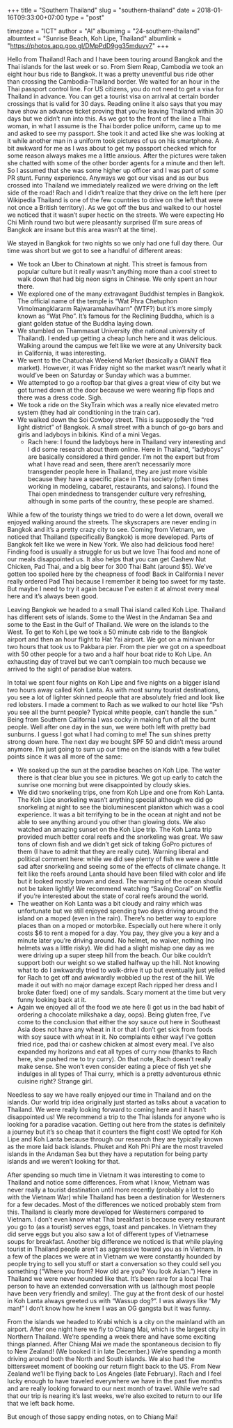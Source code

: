 +++
title = "Southern Thailand"
slug = "southern-thailand"
date = 2018-01-16T09:33:00+07:00
type = "post"

timezone = "ICT"
author = "Al"
albumimg = "24-southern-thailand"
albumtext = "Sunrise Beach, Koh Lipe, Thailand"
albumlink = "https://photos.app.goo.gl/DMpPdD9gg35mduvv7"
+++

Hello from Thailand! Rach and I have been touring around Bangkok and the Thai islands for the last week or so. From Siem Reap, Cambodia we took an eight hour bus ride to Bangkok. It was a pretty uneventful bus ride other than crossing the Cambodia-Thailand border. We waited for an hour in the Thai passport control line. For US citizens, you do not need to get a visa for Thailand in advance. You can get a tourist visa on arrival at certain border crossings that is valid for 30 days. Reading online it also says that you may have show an advance ticket proving that you’re leaving Thailand within 30 days but we didn’t run into this. As we got to the front of the line a Thai woman, in what I assume is the Thai border police uniform, came up to me and asked to see my passport. She took it and acted like she was looking at it while another man in a uniform took pictures of us on his smartphone. A bit awkward for me as I was about to get my passport checked which for some reason always makes me a little anxious. After the pictures were taken she chatted with some of the other border agents for a minute and then left. So I assumed that she was some higher up officer and I was part of some PR stunt. Funny experience. Anyways we got our visas and as our bus crossed into Thailand we immediately realized we were driving on the left side of the road! Rach and I didn’t realize that they drive on the left here (per Wikipedia Thailand is one of the few countries to drive on the left that were not once a British territory). As we got off the bus and walked to our hostel we noticed that it wasn’t super hectic on the streets. We were expecting Ho Chi Minh round two but were pleasantly surprised (I’m sure areas of Bangkok are insane but this area wasn’t at the time).

We stayed in Bangkok for two nights so we only had one full day there. Our time was short but we got to see a handful of different areas:

  * We took an Uber to Chinatown at night. This street is famous from popular culture but it really wasn’t anything more than a cool street to walk down that had big neon signs in Chinese. We only spent an hour there.
  * We explored one of the many extravagant Buddhist temples in Bangkok. The official name of the temple is “Wat Phra Chetuphon Vimolmangklararm Rajwaramahaviharn” (WTF?) but it’s more simply known as “Wat Pho”. It’s famous for the Reclining Buddha, which is a giant golden statue of the Buddha laying down.
  * We stumbled on Thammasat University (the national university of Thailand). I ended up getting a cheap lunch here and it was delicious. Walking around the campus we felt like we were at any University back in California, it was interesting.
  * We went to the Chatuchak Weekend Market (basically a GIANT flea market). However, it was Friday night so the market wasn’t nearly what it would’ve been on Saturday or Sunday which was a bummer.
  * We attempted to go a rooftop bar that gives a great view of city but we got turned down at the door because we were wearing flip flops and there was a dress code. Sigh.
  * We took a ride on the SkyTrain which was a really nice elevated metro system (they had air conditioning in the train car).
  * We walked down the Soi Cowboy street. This is supposedly the “red light district” of Bangkok. A small street with a bunch of go-go bars and girls and ladyboys in bikinis. Kind of a mini Vegas.
    * Rach here: I found the ladyboys here in Thailand very interesting and I did some research about them online. Here in Thailand, “ladyboys” are basically considered a third gender. I’m not the expert but from what I have read and seen, there aren’t necessarily more transgender people here in Thailand, they are just more visible because they have a specific place in Thai society (often times working in modeling, cabaret, restaurants, and salons). I found the Thai open mindedness to transgender culture very refreshing, although in some parts of the country, these people are shamed.

While a few of the touristy things we tried to do were a let down, overall we enjoyed walking around the streets. The skyscrapers are never ending in Bangkok and it’s a pretty crazy city to see. Coming from Vietnam, we noticed that Thailand (specifically Bangkok) is more developed. Parts of Bangkok felt like we were in New York. We also had delicious food here! Finding food is usually a struggle for us but we love Thai food and none of our meals disappointed us. It also helps that you can get Cashew Nut Chicken, Pad Thai, and a big beer for 300 Thai Baht (around $5). We’ve gotten too spoiled here by the cheapness of food! Back in California I never really ordered Pad Thai because I remember it being too sweet for my taste. But maybe I need to try it again because I’ve eaten it at almost every meal here and it’s always been good.

Leaving Bangkok we headed to a small Thai island called Koh Lipe. Thailand has different sets of islands. Some to the West in the Andaman Sea and some to the East in the Gulf of Thailand. We were on the islands to the West. To get to Koh Lipe we took a 50 minute cab ride to the Bangkok airport and then an hour flight to Hat Yai airport. We got on a minivan for two hours that took us to Pakbara pier. From the pier we got on a speedboat with 50 other people for a two and a half hour boat ride to Koh Lipe. An exhausting day of travel but we can’t complain too much because we arrived to the sight of paradise blue waters.

In total we spent four nights on Koh Lipe and five nights on a bigger island two hours away called Koh Lanta. As with most sunny tourist destinations, you see a lot of lighter skinned people that are absolutely fried and look like red lobsters. I made a comment to Rach as we walked to our hotel like “Psh you see all the burnt people? Typical white people, can’t handle the sun.” Being from Southern California I was cocky in making fun of all the burnt people. Well after one day in the sun, we were both left with pretty bad sunburns. I guess I got what I had coming to me! The sun shines pretty strong down here. The next day we bought SPF 50 and didn’t mess around anymore. I’m just going to sum up our time on the islands with a few bullet points since it was all more of the same:

  * We soaked up the sun at the paradise beaches on Koh Lipe. The water there is that clear blue you see in pictures. We got up early to catch the sunrise one morning but were disappointed by cloudy skies.
  * We did two snorkeling trips, one from Koh Lipe and one from Koh Lanta. The Koh Lipe snorkeling wasn’t anything special although we did go snorkeling at night to see the bioluminescent plankton which was a cool experience. It was a bit terrifying to be in the ocean at night and not be able to see anything around you other than glowing dots. We also watched an amazing sunset on the Koh Lipe trip. The Koh Lanta trip provided much better coral reefs and the snorkeling was great. We saw tons of clown fish and we didn’t get sick of taking GoPro pictures of them (I have to admit that they are really cute). Warning liberal and political comment here: while we did see plenty of fish we were a little sad after snorkeling and seeing some of the effects of climate change. It felt like the reefs around Lanta should have been filled with color and life but it looked mostly brown and dead. The warming of the ocean should not be taken lightly! We recommend watching “Saving Coral” on Netflix if you’re interested about the state of coral reefs around the world.
  * The weather on Koh Lanta was a bit cloudy and rainy which was unfortunate but we still enjoyed spending two days driving around the island on a moped (even in the rain). There’s no better way to explore places than on a moped or motorbike. Especially out here where it only costs $6 to rent a moped for a day. You pay, they give you a key and a minute later you’re driving around. No helmet, no waiver, nothing (no helmets was a little risky). We did had a slight mishap one day as we were driving up a super steep hill from the beach. Our bike couldn’t support both our weight so we stalled halfway up the hill. Not knowing what to do I awkwardly tried to walk-drive it up but eventually just yelled for Rach to get off and awkwardly wobbled up the rest of the hill. We made it out with no major damage except Rach ripped her dress and I broke (later fixed) one of my sandals. Scary moment at the time but very funny looking back at it.
  * Again we enjoyed all of the food we ate here (I got us in the bad habit of ordering a chocolate milkshake a day, oops). Being gluten free, I’ve come to the conclusion that either the soy sauce out here in Southeast Asia does not have any wheat in it or that I don’t get sick from foods with soy sauce with wheat in it. No complaints either way! I’ve gotten fried rice, pad thai or cashew chicken at almost every meal. I’ve also expanded my horizons and eat all types of curry now (thanks to Rach here, she pushed me to try curry). On that note, Rach doesn’t really make sense. She won’t even consider eating a piece of fish yet she indulges in all types of Thai curry, which is a pretty adventurous ethnic cuisine right? Strange girl.

Needless to say we have really enjoyed our time in Thailand and on the islands. Our world trip idea originally just started as talks about a vacation to Thailand. We were really looking forward to coming here and it hasn’t disappointed us! We recommend a trip to the Thai islands for anyone who is looking for a paradise vacation. Getting out here from the states is definitely a journey but it’s so cheap that it counters the flight cost! We opted for Koh Lipe and Koh Lanta because through our research they are typically known as the more laid back islands. Phuket and Koh Phi Phi are the most traveled islands in the Andaman Sea but they have a reputation for being party islands and we weren’t looking for that.

After spending so much time in Vietnam it was interesting to come to Thailand and notice some differences. From what I know, Vietnam was never really a tourist destination until more recently (probably a lot to do with the Vietnam War) while Thailand has been a destination for Westerners for a few decades. Most of the differences we noticed probably stem from this. Thailand is clearly more developed for Westerners compared to Vietnam. I don’t even know what Thai breakfast is because every restaurant you go to (as a tourist) serves eggs, toast and pancakes. In Vietnam they did serve eggs but you also saw a lot of different types of Vietnamese soups for breakfast. Another big difference we noticed is that while playing tourist in Thailand people aren’t as aggressive toward you as in Vietnam. In a few of the places we were at in Vietnam we were constantly hounded by people trying to sell you stuff or start a conversation so they could sell you something (“Where you from? How old are you? You look Asian.”) Here in Thailand we were never hounded like that. It’s been rare for a local Thai person to have an extended conversation with us (although most people have been very friendly and smiley). The guy at the front desk of our hostel in Koh Lanta always greeted us with “Wassup dog?”. I was always like “My man!” I don’t know how he knew I was an OG gangsta but it was funny.

From the islands we headed to Krabi which is a city on the mainland with an airport. After one night here we fly to Chiang Mai, which is the largest city in Northern Thailand. We’re spending a week there and have some exciting things planned. After Chiang Mai we made the spontaneous decision to fly to New Zealand! (We booked it in late December.) We’re spending a month driving around both the North and South islands. We also had the bittersweet moment of booking our return flight back to the US. From New Zealand we’ll be flying back to Los Angeles (late February). Rach and I feel lucky enough to have traveled everywhere we have in the past five months and are really looking forward to our next month of travel. While we’re sad that our trip is nearing it’s last weeks, we’re also excited to return to our life that we left back home.

But enough of those sappy ending notes, on to Chiang Mai!
